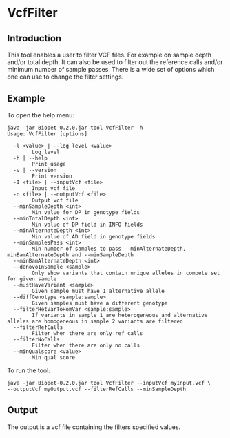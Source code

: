 # VcfFilter

## Introduction
This tool enables a user to filter VCF files. For example on sample depth and/or total depth.
It can also be used to filter out the reference calls and/or minimum number of sample passes.
There is a wide set of options which one can use to change the filter settings.

## Example
To open the help menu:
~~~
java -jar Biopet-0.2.0.jar tool VcfFilter -h
Usage: VcfFilter [options]

  -l <value> | --log_level <value>
        Log level
  -h | --help
        Print usage
  -v | --version
        Print version
  -I <file> | --inputVcf <file>
        Input vcf file
  -o <file> | --outputVcf <file>
        Output vcf file
  --minSampleDepth <int>
        Min value for DP in genotype fields
  --minTotalDepth <int>
        Min value of DP field in INFO fields
  --minAlternateDepth <int>
        Min value of AD field in genotype fields
  --minSamplesPass <int>
        Min number of samples to pass --minAlternateDepth, --minBamAlternateDepth and --minSampleDepth
  --minBamAlternateDepth <int>
  --denovoInSample <sample>
        Only show variants that contain unique alleles in compete set for given sample
  --mustHaveVariant <sample>
        Given sample must have 1 alternative allele
  --diffGenotype <sample:sample>
        Given samples must have a different genotype
  --filterHetVarToHomVar <sample:sample>
        If variants in sample 1 are heterogeneous and alternative alleles are homogeneous in sample 2 variants are filtered
  --filterRefCalls
        Filter when there are only ref calls
  --filterNoCalls
        Filter when there are only no calls
  --minQualscore <value>
        Min qual score
~~~

To run the tool:
~~~
java -jar Biopet-0.2.0.jar tool VcfFilter --inputVcf myInput.vcf \
--outputVcf myOutput.vcf --filterRefCalls --minSampleDepth 
~~~

## Output
The output is a vcf file containing the filters specified values.